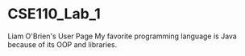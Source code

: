 # CSE110_Lab_1
Liam O'Brien's User Page
My favorite programming language is Java because of its OOP and libraries.